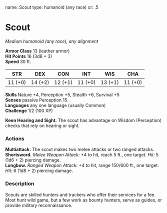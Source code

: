 name: Scout
type: humanoid (any race)
cr: .5

# Scout 
_Medium humanoid (any race), any alignment_

**Armor Class** 13 (leather armor)    
**Hit Points** 16 (3d8 + 3)    
**Speed** 30 ft. 

| STR     | DEX     | CON     | INT     | WIS     | CHA     |
|---------|---------|---------|---------|---------|---------|
| 11 (+0) | 14 (+2) | 12 (+1) | 11 (+0) | 13 (+1) | 11 (+0) |   

**Skills** Nature +4, Perception +5, Stealth +6, Survival +5    
**Senses** passive Perception 15    
**Languages** any one language (usually Common)    
**Challenge** 1/2 (100 XP) 

**Keen Hearing and Sight.** The scout has advantage on Wisdom (Perception) checks that rely on hearing or sight. 

### Actions 
**Multiattack.** The scout makes two melee attacks or two ranged attacks.    
**Shortsword.** _Melee Weapon Attack:_ +4 to hit, reach 5 ft., one target. _Hit:_ 5 (1d6 + 2) piercing damage.    
**Longbow.** _Ranged Weapon Attack:_ +4 to hit, range 150/600 ft., one target. _Hit:_ 6 (1d8 + 2) piercing damage. 

### Description
Scouts are skilled hunters and trackers who offer their services for a fee. Most hunt wild game, but a few work as bounty hunters, serve as guides, or provide military reconnaissance. 